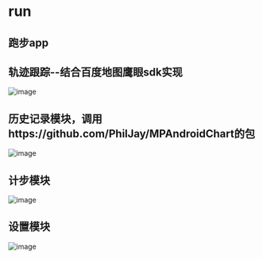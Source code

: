 # run
## 跑步app<br>
## 轨迹跟踪--结合百度地图鹰眼sdk实现
![image](https://github.com/guoyang1996/run/blob/master/%E7%BB%93%E6%9E%9C%E6%88%AA%E5%9B%BE/Screenshot_2017-07-05-13-31-14-17.png)
## 历史记录模块，调用https://github.com/PhilJay/MPAndroidChart的包
![image](https://github.com/guoyang1996/run/blob/master/%E7%BB%93%E6%9E%9C%E6%88%AA%E5%9B%BE/Screenshot_2017-07-05-13-31-20-98.png)
## 计步模块
![image](https://github.com/guoyang1996/run/blob/master/%E7%BB%93%E6%9E%9C%E6%88%AA%E5%9B%BE/Screenshot_2017-07-05-13-31-23-72.png)
## 设置模块
![image](https://github.com/guoyang1996/run/blob/master/%E7%BB%93%E6%9E%9C%E6%88%AA%E5%9B%BE/Screenshot_2017-07-05-13-31-25-77.png)



